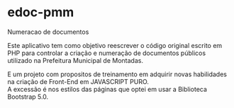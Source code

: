 # edoc-pmm
Numeracao de documentos


Este aplicativo tem como objetivo reescrever o código original escrito em PHP para controlar a criação e numeração de documentos públicos utilizado na Prefeitura Municipal de Montadas.

E um projeto com propositos de treinamento em adquirir novas habilidades na criação de Front-End em JAVASCRIPT PURO.  
A excessão é nos estilos das páginas que optei em usar a Biblioteca Bootstrap 5.0.

